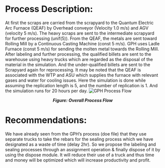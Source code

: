 # Process Description:
At first the scraps are carried from the scrapyard to the Quantum Electric Arc Furnace (QEAF) by Overhead conveyor (Velocity 1.0 m/s) and AGV (velocity 5 m/s). The heavy scraps are sent to the intermediate scrapyard for further processing (unif(5)). From the QEAF, the metals are sent toward Rolling Mill by a Continuous Casting Machine (const 5 m/s). GPH uses Ladle Furnace (const 5 m/s) for sending the molten metal towards the Rolling Mill. After labeling and further processing, the qualified billets are sent to the warehouse using heavy trucks which are regarded as the disposal of the material in the simulation. And the under-qualified billets are sent to the Scrapyard again for reprocessing. It may be noted that the QEAF is associated with the WTP and ASU which supplies the furnace with relevant gases and water for cooling issues. Here the simulation is done while assuming the replication length is 5, and the number of replication is 1. And the simulation runs for 20 hours per day.
![GPH Process Flow](https://github.com/omaraljaved/Simulation_of_GPH_Ispat_processes/assets/67588258/bf06b848-d018-447d-8412-392f6225be74)
<p align="center"><em><strong>Figure: Overall Process Flow</strong></em></p>

# Recommendations:
We have already seen from the GPH’s process (doe file) that they use separate trucks to take the rebars for the sealing process which we have designated as a waste of time (delay 2hr). So we propose the labeling and sealing processes through an assignment operation & finally dispose of it by using the dispose module. It will reduce their use of a truck and thus time and money will be optimized which will increase productivity and profit.


